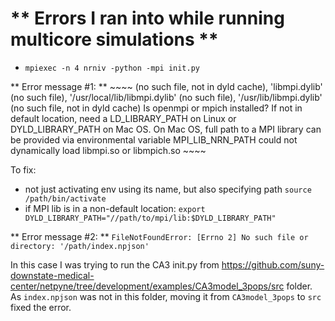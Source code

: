 # ** Errors I ran into while running multicore simulations ** 


- `mpiexec -n 4 nrniv -python -mpi init.py`

** Error message #1: **
     ~~~~
    (no such file, not in dyld cache), 'libmpi.dylib' (no such file), '/usr/local/lib/libmpi.dylib' (no such file), '/usr/lib/libmpi.dylib' (no such file, not in dyld cache)
    Is openmpi or mpich installed? If not in default location, need a LD_LIBRARY_PATH on Linux or DYLD_LIBRARY_PATH on Mac OS. On Mac OS, full path to a MPI library can be provided via environmental variable MPI_LIB_NRN_PATH
    could not dynamically load libmpi.so or libmpich.so
     ~~~~

To fix:
 *  not just activating env using its name, but also specifying path `source /path/bin/activate`
 * if MPI lib is in a non-default location: `export DYLD_LIBRARY_PATH="//path/to/mpi/lib:$DYLD_LIBRARY_PATH"`


** Error message #2: **
`FileNotFoundError: [Errno 2] No such file or directory: '/path/index.npjson'`

In this case I was trying to run the CA3 init.py from https://github.com/suny-downstate-medical-center/netpyne/tree/development/examples/CA3model_3pops/src folder. As `index.npjson` was not in this folder, moving it from `CA3model_3pops` to `src` fixed the error. 